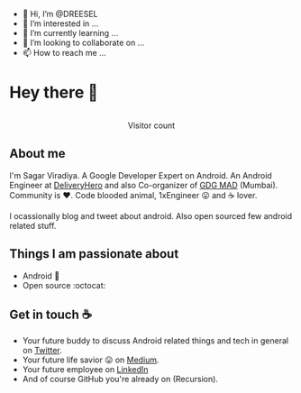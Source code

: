 - 👋 Hi, I’m @DREESEL
- 👀 I’m interested in ...
- 🌱 I’m currently learning ...
- 💞️ I’m looking to collaborate on ...
- 📫 How to reach me ...

<!---
DREESEL/DREESEL is a ✨ special ✨ repository because its `README.md` (this file) appears on your GitHub profile.
You can click the Preview link to take a look at your changes.
--->

# Hey there :wave:

<img src="" alt="">

<p align="center"> 
  Visitor count<br>
  <img src="" />
</p>

## About me

I'm Sagar Viradiya. A Google Developer Expert on Android. An Android Engineer at [DeliveryHero]() and also Co-organizer of [GDG MAD]() (Mumbai). Community is :heart:. Code blooded animal, 1xEngineer :stuck_out_tongue: and :coffee: lover. 

I ocassionally blog and tweet about android. Also open sourced few android related stuff.  


## Things I am passionate about

- Android :robot:
- Open source :octocat:

## Get in touch :coffee:

- Your future buddy to discuss Android related things and tech in general on [Twitter]().
- Your future life savior :stuck_out_tongue: on [Medium]().
- Your future employee on [LinkedIn]()
- And of course GitHub you're already on (Recursion).



